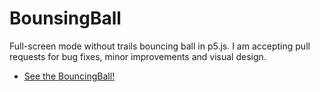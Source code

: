 # BounsingBall
Full-screen mode without trails bouncing ball in p5.js. I am accepting pull requests for bug fixes, minor improvements and visual design.

* [See the BouncingBall!](https://amishranpariya.github.io/BouncingBall/)
